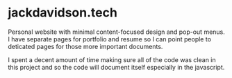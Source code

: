 # jackdavidson.tech
Personal website with minimal content-focused design and pop-out menus.
I have separate pages for portfolio and resume so I can point people to deticated
pages for those more important documents.

I spent a decent amount of time making sure all of the code was clean in this
project and so the code will document itself especially in the javascript.
